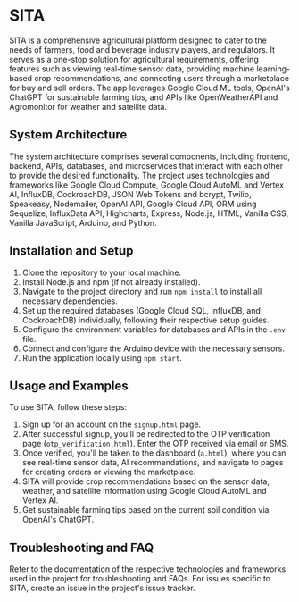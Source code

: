 # SITA

SITA is a comprehensive agricultural platform designed to cater to the needs of farmers, food and beverage industry players, and regulators. It serves as a one-stop solution for agricultural requirements, offering features such as viewing real-time sensor data, providing machine learning-based crop recommendations, and connecting users through a marketplace for buy and sell orders. The app leverages Google Cloud ML tools, OpenAI's ChatGPT for sustainable farming tips, and APIs like OpenWeatherAPI and Agromonitor for weather and satellite data.

## System Architecture

The system architecture comprises several components, including frontend, backend, APIs, databases, and microservices that interact with each other to provide the desired functionality. The project uses technologies and frameworks like Google Cloud Compute, Google Cloud AutoML and Vertex AI, InfluxDB, CockroachDB, JSON Web Tokens and bcrypt, Twilio, Speakeasy, Nodemailer, OpenAI API, Google Cloud API, ORM using Sequelize, InfluxData API, Highcharts, Express, Node.js, HTML, Vanilla CSS, Vanilla JavaScript, Arduino, and Python.


## Installation and Setup

1. Clone the repository to your local machine.
2. Install Node.js and npm (if not already installed).
3. Navigate to the project directory and run `npm install` to install all necessary dependencies.
4. Set up the required databases (Google Cloud SQL, InfluxDB, and CockroachDB) individually, following their respective setup guides.
5. Configure the environment variables for databases and APIs in the `.env` file.
6. Connect and configure the Arduino device with the necessary sensors.
7. Run the application locally using `npm start`.

## Usage and Examples

To use SITA, follow these steps:

1. Sign up for an account on the `signup.html` page.
2. After successful signup, you'll be redirected to the OTP verification page (`otp_verification.html`). Enter the OTP received via email or SMS.
3. Once verified, you'll be taken to the dashboard (`a.html`), where you can see real-time sensor data, AI recommendations, and navigate to pages for creating orders or viewing the marketplace.
4. SITA will provide crop recommendations based on the sensor data, weather, and satellite information using Google Cloud AutoML and Vertex AI.
5. Get sustainable farming tips based on the current soil condition via OpenAI's ChatGPT.

## Troubleshooting and FAQ

Refer to the documentation of the respective technologies and frameworks used in the project for troubleshooting and FAQs. For issues specific to SITA, create an issue in the project's issue tracker.
